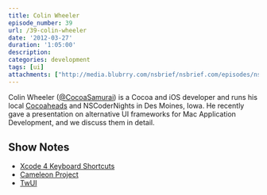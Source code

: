 ```yaml
---
title: Colin Wheeler
episode_number: 39
url: /39-colin-wheeler
date: '2012-03-27'
duration: '1:05:00'
description:
categories: development
tags: [ui]
attachments: ["http://media.blubrry.com/nsbrief/nsbrief.com/episodes/nsbrief_39_colin_wheeler.m4a"]
---
```


Colin Wheeler ([@CocoaSamurai](http://twitter.com/cocoasamurai)) is a Cocoa and iOS developer and runs his local [Cocoaheads](http://cocoaheads.org/us/DesMoinesIowa/index.html) and NSCoderNights in Des Moines, Iowa. He recently gave a presentation on alternative UI frameworks for Mac Application Development, and we discuss them in detail.

## Show Notes
- [Xcode 4 Keyboard Shortcuts](http://cocoasamurai.blogspot.com/2011/03/xcode-4-keyboard-shortcuts-now.html)
- [Cameleon Project](http://chameleonproject.org/)
- [TwUI](https://github.com/twitter/twui)

